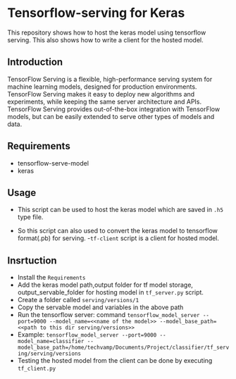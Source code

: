 # Tensorflow-serving for Keras
This repository shows how to host the  keras model using tensorflow serving. This also shows how to write a client for the hosted model.

## Introduction
TensorFlow Serving is a flexible, high-performance serving system for machine learning models, designed for production environments. TensorFlow Serving makes it easy to deploy new algorithms and experiments, while keeping the same server architecture and APIs. TensorFlow Serving provides out-of-the-box integration with TensorFlow models, but can be easily extended to serve other types of models and data.

## Requirements
- tensorflow-serve-model
- keras

## Usage
- This script can be used to host the keras model which are saved in `.h5` type file.

- So this script can also used to convert the keras model to tensorflow format(.pb) for serving.
-`tf-client` script is a client for hosted model.

## Insrtuction
- Install the `Requirements`
- Add the keras model path,output folder for tf model storage, output_servable_folder for hosting model in `tf_server.py` script.
- Create a folder called `serving/versions/1` 
- Copy the servable model and variables in the above path
-  Run the tensorflow server: command `tensorflow_model_server --port=9000 --model_name=<<name of the model>> --model_base_path=<<path to this dir serving/versions>>`
- Example: `tensorflow_model_server --port=9000 --model_name=classifier --model_base_path=/home/techvamp/Documents/Project/classifier/tf_serving/serving/versions`
- Testing the hosted model from the client can be done by executing `tf_client.py`






